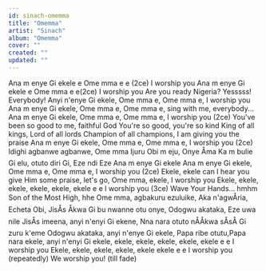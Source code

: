 ```yaml
---
id: sinach-omemma
title: "Omemma"
artist: "Sinach"
album: "Omemma"
cover: ""
created: ""
updated: ""
---
```


Ana m enye Gi ekele e
Ome mma e e (2ce)
I worship you
Ana m enye Gi ekele e
Ome mma e e(2ce)
I worship you
Are you ready Nigeria?
Yesssss!
Everybody!
Anyi  n'enye Gi ekele, Ome mma e, Ome mma e, I worship you
Ana m enye Gi ekele, Ome mma e, Ome mma e, sing with me, everybody...
Ana m enye Gi ekele, Ome mma e, Ome mma e, I worship you (2ce)
You've been so good to me, faithful God
You're so good, you're so kind
King of all kings, Lord of all lords
Champion of all champions, I am giving you the praise
Ana m enye Gi ekele, Ome mma e, Ome mma e, I worship you (2ce)
Idighi agbanwe agbanwe, Ome mma
Ijuru Obi m eju, Onye Åma
Ka m bulie Gi elu, otuto diri Gi, Eze ndi Eze Ana m enye Gi ekele
Ana m enye Gi ekele, Ome mma e, Ome mma e, I worship you (2ce)
Ekele, ekele can I hear you give Him some praise, let's go, Ome mma, ekele, I worship you
Ekele, ekele, ekele, ekele, ekele, ekele e e I worship you (3ce)
      Wave Your Hands...
hmhm Son of the Most High, hhe
Ome mma, agbakuru ezuluike, Aka n'agwÅria, Echeta Obi, JisÅs Åkwa Gi bu nwanne otu onye, Odogwu akataka, Eze uwa nile
JisÅs imeena, anyi n'enyi Gi ekene, Nna nara otuto nÅÅkwa sÅsÅ Gi zuru k'eme
Odogwu akataka, anyi n'enye Gi ekele, Papa ribe otutu,Papa nara ekele, anyi n'enyi Gi ekele, ekele, ekele, ekele, ekele, ekele e e I worship you
Ekele, ekele, ekele, ekele, ekele ekele e e I worship you (repeatedly)
We worship you! (till fade)